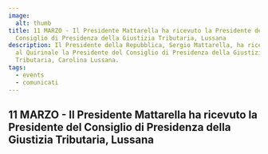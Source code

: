 ```yaml
---
image:
  alt: thumb
title: 11 MARZO - Il Presidente Mattarella ha ricevuto la Presidente del
  Consiglio di Presidenza della Giustizia Tributaria, Lussana
description: Il Presidente della Repubblica, Sergio Mattarella, ha ricevuto ieri
  al Quirinale la Presidente del Consiglio di Presidenza della Giustizia
  Tributaria, Carolina Lussana.
tags:
  - events
  - comunicati
---
```

## 11 MARZO - Il Presidente Mattarella ha ricevuto la Presidente del Consiglio di Presidenza della Giustizia Tributaria, Lussana
